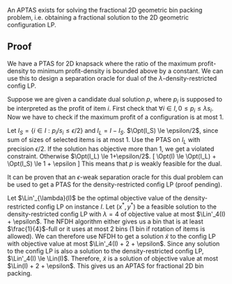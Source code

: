 An APTAS exists for solving the fractional 2D geometric bin packing problem,
i.e. obtaining a fractional solution to the 2D geometric configuration LP.
$\newcommand{\Opt}{\operatorname{opt}}$
$\newcommand{\LP}{\operatorname{LP}}$
$\newcommand{\Lin}{\operatorname{lin}}$

## Proof

We have a PTAS for 2D knapsack where the ratio of the maximum profit-density
to minimum profit-density is bounded above by a constant.
We can use this to design a separation oracle for dual of the $\lambda$-density-restricted config LP.

Suppose we are given a candidate dual solution $p$,
where $p_i$ is supposed to be interpreted as the profit of item $i$.
First check that $\forall i \in I, 0 \le p_i \le \lambda s_i$.
Now we have to check if the maximum profit of a configuration is at most $1$.

Let $I_S = \{ i \in I: p_i / s_i \le \epsilon/2 \}$ and $I_L = I - I_S$.
$\Opt(I_S) \le \epsilon/2$, since sum of sizes of selected items is at most 1.
Use the PTAS on $I_L$ with precision $\epsilon/2$.
If the solution has objective more than 1, we get a violated constraint.
Otherwise $\Opt(I_L) \le 1+\epsilon/2$.
\[ \Opt(I) \le \Opt(I_L) + \Opt(I_S) \le 1 + \epsilon \]
This means that $p$ is weakly feasible for the dual.

It can be proven that an $\epsilon$-weak separation oracle for
this dual problem can be used to get a PTAS for the density-restricted config LP
<span class="text-danger">(proof pending)</span>.

Let $\Lin'_{\lambda}(I)$ be the optimal objective value of the density-restricted config LP on instance $I$.
Let $(x^*, y^*)$ be a feasible solution to the density-restricted config LP with $\lambda = 4$
of objective value at most $\Lin'_4(I) + \epsilon$.
The NFDH algorithm either gives us a bin that is at least $\frac{1}{4}$-full
or it uses at most 2 bins (1 bin if rotation of items is allowed).
We can therefore use NFDH to get a solution $\widetilde{x}$ to the config LP
with objective value at most $\Lin'_4(I) + 2 + \epsilon$.
Since any solution to the config LP is also a solution to the density-restricted config LP,
$\Lin'_4(I) \le \Lin(I)$. Therefore, $\widetilde{x}$ is a solution of objective value
at most $\Lin(I) + 2 + \epsilon$. This gives us an APTAS for fractional 2D bin packing.
